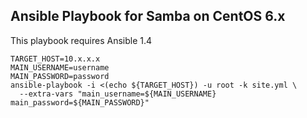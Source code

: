 Ansible Playbook for Samba on CentOS 6.x
-------------------------------------------

This playbook requires Ansible 1.4

    TARGET_HOST=10.x.x.x
    MAIN_USERNAME=username
    MAIN_PASSWORD=password
    ansible-playbook -i <(echo ${TARGET_HOST}) -u root -k site.yml \
      --extra-vars "main_username=${MAIN_USERNAME} main_password=${MAIN_PASSWORD}"
